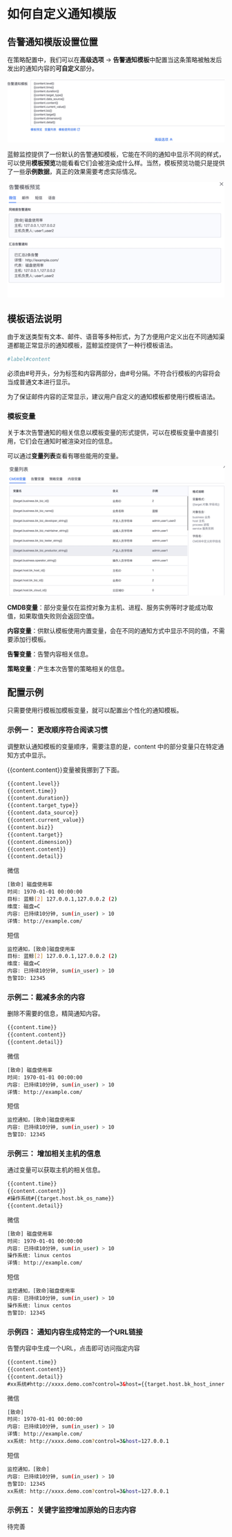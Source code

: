 # 如何自定义通知模版

## 告警通知模版设置位置

在策略配置中，我们可以在**高级选项** -> **告警通知模板**中配置当这条策略被触发后发出的通知内容的**可自定义**部分。

![-w2020](media/15809932187482.jpg)

蓝鲸监控提供了一份默认的告警通知模板，它能在不同的通知中显示不同的样式，可以使用**模板预览**功能看看它们会被渲染成什么样。当然，模板预览功能只是提供了一些**示例数据**，真正的效果需要考虑实际情况。

![-w2020](media/15809932675311.jpg)

## 模板语法说明

由于发送类型有文本、邮件、语音等多种形式，为了方便用户定义出在不同通知渠道都能正常显示的通知模板，蓝鲸监控提供了一种行模板语法。

```bash
#label#content
```

必须由#号开头，分为标签和内容两部分，由#号分隔。不符合行模板的内容将会当成普通文本进行显示。

为了保证邮件内容的正常显示，建议用户自定义的通知模板都使用行模板语法。

### 模板变量

关于本次告警通知的相关信息以模板变量的形式提供，可以在模板变量中直接引用，它们会在通知时被渲染对应的信息。

可以通过**变量列表**查看有哪些能用的变量。

![-w2020](media/15809934446872.jpg)

**CMDB变量**：部分变量仅在监控对象为主机、进程、服务实例等时才能成功取值，如果取值失败则会返回空值。

**内容变量**：供默认模板使用内置变量，会在不同的通知方式中显示不同的值，不需要添加行模板。

**告警变量**：告警内容相关信息。

**策略变量**：产生本次告警的策略相关的信息。

## 配置示例

只需要使用行模板加模板变量，就可以配置出个性化的通知模板。

### 示例一： 更改顺序符合阅读习惯

调整默认通知模板的变量顺序，需要注意的是，content 中的部分变量只在特定通知方式中显示。

{{content.content}}变量被我挪到了下面。

```html
{{content.level}}
{{content.time}}
{{content.duration}}
{{content.target_type}}
{{content.data_source}}
{{content.current_value}}
{{content.biz}}
{{content.target}}
{{content.dimension}}
{{content.content}}
{{content.detail}}
```

微信

```bash
[致命] 磁盘使用率
时间: 1970-01-01 00:00:00
目标: 蓝鲸[2] 127.0.0.1,127.0.0.2 (2)
维度: 磁盘=C
内容: 已持续10分钟, sum(in_user) > 10
详情: http://example.com/
```

短信

```bash
监控通知，[致命]磁盘使用率
目标: 蓝鲸[2] 127.0.0.1,127.0.0.2 (2)
维度: 磁盘=C
内容: 已持续10分钟, sum(in_user) > 10
告警ID: 12345
```

### 示例二：裁减多余的内容

删除不需要的信息，精简通知内容。

```html
{{content.time}}
{{content.content}}
{{content.detail}}
```

微信

```bash
[致命] 磁盘使用率
时间: 1970-01-01 00:00:00
内容: 已持续10分钟, sum(in_user) > 10
详情: http://example.com/
```

短信

```bash
监控通知，[致命]磁盘使用率
内容: 已持续10分钟, sum(in_user) > 10
告警ID: 12345
```

### 示例三： 增加相关主机的信息

通过变量可以获取主机的相关信息。

```html
{{content.time}}
{{content.content}}
#操作系统#{{target.host.bk_os_name}}
{{content.detail}}
```

微信

```bash
[致命] 磁盘使用率
时间: 1970-01-01 00:00:00
内容: 已持续10分钟, sum(in_user) > 10
操作系统: linux centos
详情: http://example.com/
```

短信

```bash
监控通知，[致命]磁盘使用率
内容: 已持续10分钟, sum(in_user) > 10
操作系统: linux centos
告警ID: 12345
```

### 示例四： 通知内容生成特定的一个URL链接

告警内容中生成一个URL，点击即可访问指定内容

```html
{{content.time}}
{{content.content}}
{{content.detail}}
#xx系统#http://xxxx.demo.com?control=3&host={{target.host.bk_host_innerip}}
```

微信

```bash
[致命]
时间: 1970-01-01 00:00:00
内容: 已持续10分钟, sum(in_user) > 10
详情: http://example.com/
xx系统: http://xxxx.demo.com?control=3&host=127.0.0.1
```

短信

```bash
监控通知，[致命]
内容: 已持续10分钟, sum(in_user) > 10
告警ID: 12345
xx系统: http://xxxx.demo.com?control=3&host=127.0.0.1
```

### 示例五： 关键字监控增加原始的日志内容

待完善


